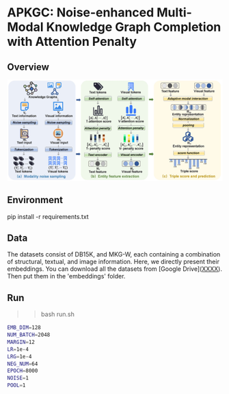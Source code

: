 # APKGC: Noise-enhanced Multi-Modal Knowledge Graph Completion with Attention Penalty

## Overview

<p align="center">
  <img src="image/Figure2.jpg" width="900">
</p>

## Environment

pip install -r requirements.txt

## Data

The datasets consist of DB15K, and MKG-W, each containing a combination of structural, textual, and image information. Here, we directly present their embeddings. You can download all the datasets from [Google Drive]([XXXX](https://drive.google.com/drive/folders/1wGvlzt0i6RYcMniwooFcLKVEs2NBMcpB?usp=drive_link
)). Then put them in the 'embeddings' folder.

## Run
>> bash run.sh

```bash
EMB_DIM=128
NUM_BATCH=2048
MARGIN=12
LR=1e-4
LRG=1e-4
NEG_NUM=64
EPOCH=8000
NOISE=1
POOL=1
```
